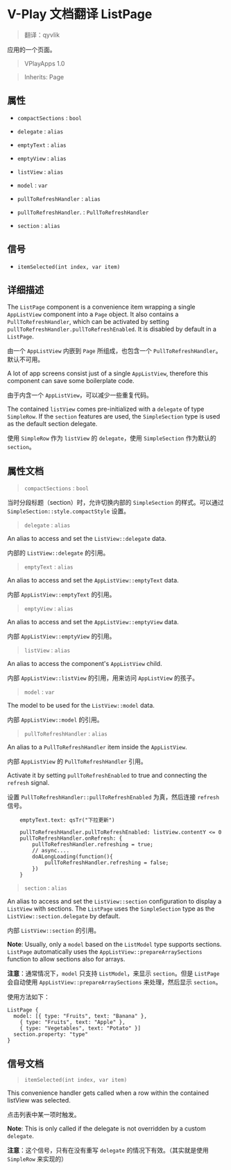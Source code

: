 # V-Play 文档翻译 ListPage

> 翻译：qyvlik

应用的一个页面。

> VPlayApps 1.0

> Inherits: Page

## 属性

+ `compactSections` : `bool`

+ `delegate` : `alias`

+ `emptyText` : `alias`

+ `emptyView` : `alias`

+ `listView` : `alias`

+ `model` : `var`

+ `pullToRefreshHandler` : `alias`

+ `pullToRefreshHandler`. : `PullToRefreshHandler`

+ `section` : `alias`

## 信号

+ `itemSelected(int index, var item)`

## 详细描述

The `ListPage` component is a convenience item wrapping a single `AppListView` component into a `Page` object. It also contains a `PullToRefreshHandler`, which can be activated by setting `pullToRefreshHandler.pullToRefreshEnabled`. It is disabled by default in a `ListPage`.

由一个 `AppListView` 内嵌到 `Page` 所组成，也包含一个 `PullToRefreshHandler`。默认不可用。

A lot of app screens consist just of a single `AppListView`, therefore this component can save some boilerplate code.

由于内含一个 `AppListView`，可以减少一些重复代码。

The contained `listView` comes pre-initialized with a `delegate` of type `SimpleRow`. If the `section` features are used, the `SimpleSection` type is used as the default section delegate.

使用 `SimpleRow` 作为 `listView` 的 `delegate`，使用 `SimpleSection` 作为默认的 `section`。

## 属性文档

> `compactSections` : `bool`

当时分段标题（section）时，允许切换内部的 `SimpleSection` 的样式。可以通过 `SimpleSection::style.compactStyle` 设置。

> `delegate` : `alias`

An alias to access and set the `ListView::delegate` data.

内部的 `ListView::delegate` 的引用。

> `emptyText` : `alias`

An alias to access and set the `AppListView::emptyText` data.

内部  `AppListView::emptyText` 的引用。

> `emptyView` : `alias`

An alias to access and set the `AppListView::emptyView` data.

内部  `AppListView::emptyView` 的引用。

> `listView` : `alias`

An alias to access the component's `AppListView` child.

内部  `AppListView::listView` 的引用，用来访问 `AppListView` 的孩子。

> `model` : `var`

The model to be used for the `ListView::model` data.

内部  `AppListView::model` 的引用。

> `pullToRefreshHandler` : `alias`

An alias to a `PullToRefreshHandler` item inside the `AppListView`.

内部  `AppListView` 的 `PullToRefreshHandler` 引用。

Activate it by setting `pullToRefreshEnabled` to true and connecting the `refresh` signal.

设置 `PullToRefreshHandler::pullToRefreshEnabled` 为真，然后连接 `refresh` 信号。

```
    emptyText.text: qsTr("下拉更新")

    pullToRefreshHandler.pullToRefreshEnabled: listView.contentY <= 0
    pullToRefreshHandler.onRefresh: {
        pullToRefreshHandler.refreshing = true;
        // async....
        doALongLoading(function(){
            pullToRefreshHandler.refreshing = false;
        })
    }
```

> `section` : `alias`

An alias to access and set the `ListView::section` configuration to display a `ListView` with sections. The `ListPage` uses the `SimpleSection` type as the `ListView::section.delegate` by default.

内部 `ListView::section` 的引用。

**Note**: Usually, only a `model` based on the `ListModel` type supports sections. `ListPage` automatically uses the `AppListView::prepareArraySections` function to allow sections also for arrays.

**注意**：通常情况下，`model` 只支持 `ListModel`，来显示 `section`。但是 `ListPage` 会自动使用 `AppListView::prepareArraySections` 来处理，然后显示 `section`。

使用方法如下：

```
ListPage {
  model: [{ type: "Fruits", text: "Banana" },
    { type: "Fruits", text: "Apple" },
    { type: "Vegetables", text: "Potato" }]
  section.property: "type"
}
```

## 信号文档

> `itemSelected(int index, var item)`

This convenience handler gets called when a row within the contained listView was selected.

点击列表中某一项时触发。

**Note**: This is only called if the delegate is not overridden by a custom `delegate`.

**注意**：这个信号，只有在没有重写 `delegate` 的情况下有效。（其实就是使用 `SimpleRow` 来实现的）